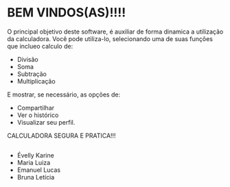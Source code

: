 #  BEM VINDOS(AS)!!!!

O principal objetivo deste software, é auxiliar de forma dinamica a utilização da calculadora. Você pode utiliza-lo, selecionando uma de suas funções que inclueo calculo de:
- Divisão
- Soma 
- Subtração
- Multiplicação 

E mostrar, se necessário, as opções de: 

- Compartilhar
- Ver o histórico
- Visualizar seu perfil. 

CALCULADORA SEGURA E PRATICA!!! 

##
- Évelly Karine
- Maria Luiza 
- Emanuel Lucas
- Bruna Letícia
